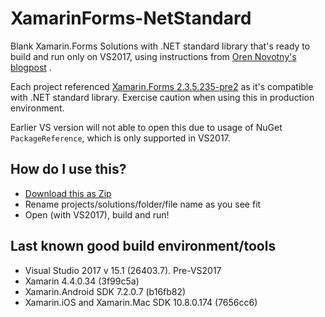# XamarinForms-NetStandard
Blank Xamarin.Forms Solutions with .NET standard library that's ready to build and run only on VS2017, using instructions from [Oren Novotny's blogpost](https://oren.codes/2017/04/23/using-xamarin-forms-with-net-standard-vs-2017-edition/) . 

Each project referenced [Xamarin.Forms 2.3.5.235-pre2](https://forums.xamarin.com/discussion/93181/pre-release-xamarin-forms-2-3-5-235-pre2) as it's compatible with .NET standard library. Exercise caution when using this in production environment.

Earlier VS version will not able to open this due to usage of NuGet `PackageReference`, which is only supported in VS2017.

## How do I use this?
* [Download this as Zip](https://github.com/xyfoo/XamarinForms-NetStandard-Project/archive/master.zip)
* Rename projects/solutions/folder/file name as you see fit
* Open (with VS2017), build and run!

## Last known good build environment/tools
* Visual Studio 2017 v 15.1 (26403.7). Pre-VS2017 
* Xamarin 4.4.0.34 (3f99c5a)
* Xamarin.Android SDK 7.2.0.7 (b16fb82)
* Xamarin.iOS and Xamarin.Mac SDK 10.8.0.174 (7656cc6)
